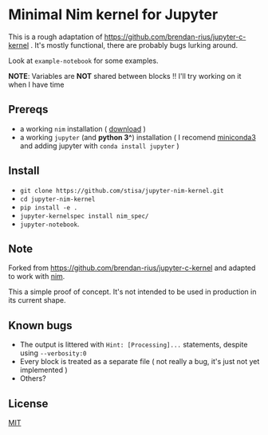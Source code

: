 # Minimal Nim kernel for Jupyter

This is a rough adaptation of https://github.com/brendan-rius/jupyter-c-kernel .
It's mostly functional, there are probably bugs lurking around.

Look at `example-notebook` for some examples.

**NOTE**: Variables are **NOT** shared between blocks !! I'll try working on it when I have time

## Prereqs
- a working `nim` installation ( [download](http://nim-lang.org/download.html) )
- a working `jupyter` (and  **python 3^**) installation ( I recomend [miniconda3](http://conda.pydata.org/miniconda.html)   
and adding jupyter with `conda install jupyter` )

## Install
 
- `git clone https://github.com/stisa/jupyter-nim-kernel.git`
- `cd jupyter-nim-kernel`
- `pip install -e .`
- `jupyter-kernelspec install nim_spec/`
- `jupyter-notebook`.

## Note
Forked from https://github.com/brendan-rius/jupyter-c-kernel and adapted to work 
with [nim](nim-lang.org).  

This a simple proof of concept. It's not intended to be used in production in its current shape.   

## Known bugs

- The output is littered with `Hint: [Processing]...` statements, despite using `--verbosity:0`
- Every block is treated as a separate file ( not really a bug, it's just not yet implemented )
- Others?
## License

[MIT](LICENSE.txt)

